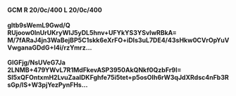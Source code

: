 #### GCM R 20/0c/400 L 20/0c/400
**gltb9sWemL9Gwd/Q**<br/>**RUjoow0lnUrUKryWIJ5yDL5hnv+UFYkYS3YSvlwRBkA=**<br/>**M/7fARaJ4jn3WaBejBP5C1skk6eXrFO+iDls3uL7DE4/43sHkw0CVrOpYuVVwganaGDdG+I4i/rzYmrz...**<br/><br/>
**GIGFjg/NsUVeG7Ja**<br/>**2LNMB+479YWvL7R1MdFkevASP3950AkQNkf0QzbFr9I=**<br/>**Sl5xQFOntxmH2LvuZaaIDKFghfe75i5tet+p5osOIh6rW3qJdXRdsc4nFb3RsGp/lS+W3pjYezPynFHs...**